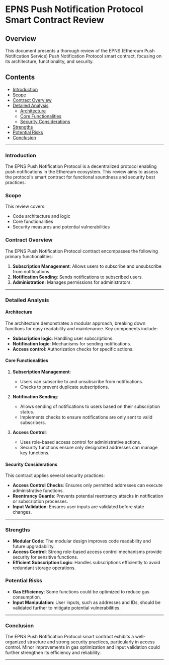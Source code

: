 # EPNS Push Notification Protocol Smart Contract Review

## Overview
This document presents a thorough review of the EPNS (Ethereum Push Notification Service) Push Notification Protocol smart contract, focusing on its architecture, functionality, and security.

## Contents
- [Introduction](#introduction)
- [Scope](#scope)
- [Contract Overview](#contract-overview)
- [Detailed Analysis](#detailed-analysis)
  - [Architecture](#architecture)
  - [Core Functionalities](#core-functionalities)
  - [Security Considerations](#security-considerations)
- [Strengths](#strengths)
- [Potential Risks](#potential-risks)
- [Conclusion](#conclusion)

---

### Introduction
The EPNS Push Notification Protocol is a decentralized protocol enabling push notifications in the Ethereum ecosystem. This review aims to assess the protocol’s smart contract for functional soundness and security best practices.

### Scope
This review covers:
- Code architecture and logic
- Core functionalities
- Security measures and potential vulnerabilities

### Contract Overview
The EPNS Push Notification Protocol contract encompasses the following primary functionalities:
1. **Subscription Management**: Allows users to subscribe and unsubscribe from notifications.
2. **Notification Sending**: Sends notifications to subscribed users.
3. **Administration**: Manages permissions for administrators.

---

### Detailed Analysis

#### Architecture
The architecture demonstrates a modular approach, breaking down functions for easy readability and maintenance. Key components include:
- **Subscription logic**: Handling user subscriptions.
- **Notification logic**: Mechanisms for sending notifications.
- **Access control**: Authorization checks for specific actions.

#### Core Functionalities
1. **Subscription Management**:
   - Users can subscribe to and unsubscribe from notifications.
   - Checks to prevent duplicate subscriptions.

2. **Notification Sending**:
   - Allows sending of notifications to users based on their subscription status.
   - Implements checks to ensure notifications are only sent to valid subscribers.

3. **Access Control**:
   - Uses role-based access control for administrative actions.
   - Security functions ensure only designated addresses can manage key functions.

#### Security Considerations
This contract applies several security practices:
- **Access Control Checks**: Ensures only permitted addresses can execute administrative functions.
- **Reentrancy Guards**: Prevents potential reentrancy attacks in notification or subscription processes.
- **Input Validation**: Ensures user inputs are validated before state changes.

---

### Strengths
- **Modular Code**: The modular design improves code readability and future upgradability.
- **Access Control**: Strong role-based access control mechanisms provide security for sensitive functions.
- **Efficient Subscription Logic**: Handles subscriptions efficiently to avoid redundant storage operations.

### Potential Risks
- **Gas Efficiency**: Some functions could be optimized to reduce gas consumption.
- **Input Manipulation**: User inputs, such as addresses and IDs, should be validated further to mitigate potential vulnerabilities.

---

### Conclusion
The EPNS Push Notification Protocol smart contract exhibits a well-organized structure and strong security practices, particularly in access control. Minor improvements in gas optimization and input validation could further strengthen its efficiency and reliability.

---

